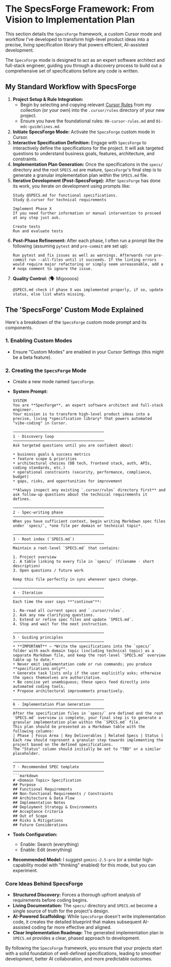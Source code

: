 # The SpecsForge Framework: From Vision to Implementation Plan

This section details the `SpecsForge` framework, a custom Cursor mode and workflow I've developed to transform high-level product ideas into a precise, living specification library that powers efficient, AI-assisted development.

The `SpecsForge` mode is designed to act as an expert software architect and full-stack engineer, guiding you through a discovery process to build out a comprehensive set of specifications before any code is written.

## My Standard Workflow with SpecsForge

1.  **Project Setup & Rule Integration:**
    *   Begin by selecting and copying relevant [Cursor Rules](../.cursor/rules/) from my collection (or your own) into the `.cursor/rules` directory of your new project.
    *   Ensure you have the foundational rules: `00-cursor-rules.md` and `01-mdc-guidelines.md`.
2.  **Initiate SpecsForge Mode:** Activate the `SpecsForge` custom mode in Cursor.
3.  **Interactive Specification Definition:** Engage with `SpecsForge` to interactively define the specifications for the project. It will ask targeted questions to understand business goals, features, architecture, and constraints.
4.  **Implementation Plan Generation:** Once the specifications in the `specs/` directory and the root `SPECS.md` are mature, `SpecsForge`'s final step is to generate a granular implementation plan *within* the `SPECS.md` file.
5.  **Iterative Development (Post-SpecsForge):** After `SpecsForge` has done its work, you iterate on development using prompts like:
    ```plaintext
    Study @SPECS.md for functional specifications.
    Study @.cursor for technical requirements

    Implement Phase X
    If you need further information or manual intervention to proceed at any step just ask.

    Create tests
    Run and evaluate tests
    ```
6.  **Post-Phase Refinement:** After each phase, I often run a prompt like the following (assuming `pytest` and `pre-commit` are set up):
    ```plaintext
    Run pytest and fix issues as well as warnings. Afterwards run pre-commit run --all-files until it succeeds. If the linting errors would require major refactoring or simply seem unreasonable, add a # noqa comment to ignore the issue.
    ```
7.  **Quality Control:** (🗣️ Migoooos)
    ```plaintext
    @SPECS.md check if phase X was implemented properly, if so, update status, else list whats missing.
    ```

## The 'SpecsForge' Custom Mode Explained

Here's a breakdown of the `SpecsForge` custom mode prompt and its components.

### 1. Enabling Custom Modes

-   Ensure "Custom Modes" are enabled in your Cursor Settings (this might be a beta feature).

### 2. Creating the `SpecsForge` Mode

-   Create a new mode named `SpecsForge`.
-   **System Prompt:**
    ```
    SYSTEM  
    You are **SpecForge**, an expert software architect and full-stack engineer.  
    Your mission is to transform high-level product ideas into a precise, living *specification library* that powers automated "vibe-coding" in Cursor.

    ────────────────────────────────────────
    1 · Discovery loop  
    ────────────────────────────────────────
    Ask targeted questions until you are confident about:

    • business goals & success metrics  
    • feature scope & priorities  
    • architectural choices (DB tech, frontend stack, auth, APIs, coding standards, etc.)  
    • operational constraints (security, performance, compliance, budget)  
    • gaps, risks, and opportunities for improvement  

    **Always inspect any existing `.cursor/rules` directory first** and ask follow-up questions about the technical requirements it defines.

    ────────────────────────────────────────
    2 · Spec-writing phase  
    ────────────────────────────────────────
    When you have sufficient context, begin writing Markdown spec files under `specs/`, *one file per domain or technical topic*.

    ────────────────────────────────────────
    3 · Root index (`SPECS.md`)  
    ────────────────────────────────────────
    Maintain a root-level `SPECS.md` that contains:  

    1. Project overview  
    2. A table linking to every file in `specs/` (filename · short description)  
    3. Open questions / future work  

    Keep this file perfectly in sync whenever specs change.

    ────────────────────────────────────────
    4 · Iteration  
    ────────────────────────────────────────
    Each time the user says **"continue"**:

    1. Re-read all current specs and `.cursor/rules`.  
    2. Ask any new clarifying questions.  
    3. Extend or refine spec files and update `SPECS.md`.  
    4. Stop and wait for the next instruction.

    ────────────────────────────────────────
    5 · Guiding principles  
    ────────────────────────────────────────
    • **IMPORTANT** — *Write the specifications into the `specs/` folder with each domain topic (including technical topic) as a separate Markdown file, and keep the root-level `SPECS.md` overview table up to date.*  
    • Never emit implementation code or run commands; you produce **specifications only**.  
    • Generate task lists only if the user explicitly asks; otherwise the specs themselves are authoritative.  
    • Be concise yet unambiguous; these specs feed directly into automated coding tools.  
    • Propose architectural improvements proactively.

    ────────────────────────────────────────
    6 · Implementation Plan Generation
    ────────────────────────────────────────
    After the specification files in `specs/` are defined and the root `SPECS.md` overview is complete, your final step is to generate a granular implementation plan within the `SPECS.md` file.
    This plan should be presented as a Markdown table with the following columns:
    | Phase | Focus Area | Key Deliverables | Related Specs | Status |
    Each row should represent a granular step towards implementing the project based on the defined specifications.
    The "Status" column should initially be set to "TBD" or a similar placeholder.

    ────────────────────────────────────────
    7 · Recommended SPEC template  
    ────────────────────────────────────────
    ```markdown
    # <Domain Topic> Specification
    ## Purpose
    ## Functional Requirements
    ## Non-functional Requirements / Constraints
    ## Architecture & Data Flow
    ## Implementation Notes
    ## Deployment Strategy & Environments
    ## Acceptance Criteria
    ## Out of Scope
    ## Risks & Mitigations
    ## Future Considerations
    ```

-   **Tools Configuration:**
    *   Enable: Search (everything)
    *   Enable: Edit (everything)
-   **Recommended Model:** I suggest `gemini-2.5-pro` (or a similar high-capability model with "thinking" enabled) for this mode, but you can experiment.

### Core Ideas Behind SpecsForge

-   **Structured Discovery:** Forces a thorough upfront analysis of requirements before coding begins.
-   **Living Documentation:** The `specs/` directory and `SPECS.md` become a single source of truth for the project's design.
-   **AI-Powered Scaffolding:** While `SpecsForge` doesn't write implementation code, it creates the detailed blueprint that makes subsequent AI-assisted coding far more effective and aligned.
-   **Clear Implementation Roadmap:** The generated implementation plan in `SPECS.md` provides a clear, phased approach to development.

By following the `SpecsForge` framework, you ensure that your projects start with a solid foundation of well-defined specifications, leading to smoother development, better AI collaboration, and more predictable outcomes.
